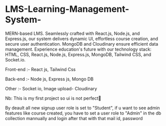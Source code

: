 # LMS-Learning-Management-System-
 MERN-based LMS. Seamlessly crafted with React.js, Node.js, and Express.js, our system delivers dynamic UI, effortless course creation, and secure user authentication. MongoDB and Cloudinary ensure efficient data management. Experience education's future with our technology stack: HTML, CSS, React.js, Node.js, Express.js, MongoDB, Tailwind CSS, and Socket.io.



 Front-end :-
 React js,
 Tailwind Css
 
 
 Back-end :-
 Node js,
 Express js,
 Mongo DB

 Other :-
 Socket io,
 Image upload- Cloudinary

 
 Nb: This is my first project so ui is not perfect🙌

 By deault all new signup user role is set to "Student", if u want to see admin features like course created, you have to set a user role to "Admin" in the db collection mannually and login after that with that mail id, password
